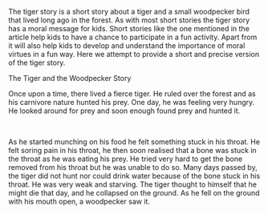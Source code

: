 The tiger story is a short story about a tiger and a small woodpecker bird that lived long ago in the forest. As with most short stories the tiger story has a moral message for kids. Short stories like the one mentioned in the article help kids to have a chance to participate in a fun activity. Apart from it will also help kids to develop and understand the importance of moral virtues in a fun way. Here we attempt to provide a short and precise version of the tiger story. 

The Tiger and the Woodpecker Story

Once upon a time, there lived a fierce tiger. He ruled over the forest and as his carnivore nature hunted his prey. One day, he was feeling very hungry. He looked around for prey and soon enough found prey and hunted it.

 

As he started munching on his food he felt something stuck in his throat. He felt soring pain in his throat, he then soon realised that a bone was stuck in the throat as he was eating his prey. He tried very hard to get the bone removed from his throat but he was unable to do so.
Many days passed by, the tiger did not hunt nor could drink water because of the bone stuck in his throat. He was very weak and starving. The tiger thought to himself that he might die that day, and he collapsed on the ground. As he fell on the ground with his mouth open, a woodpecker saw it.